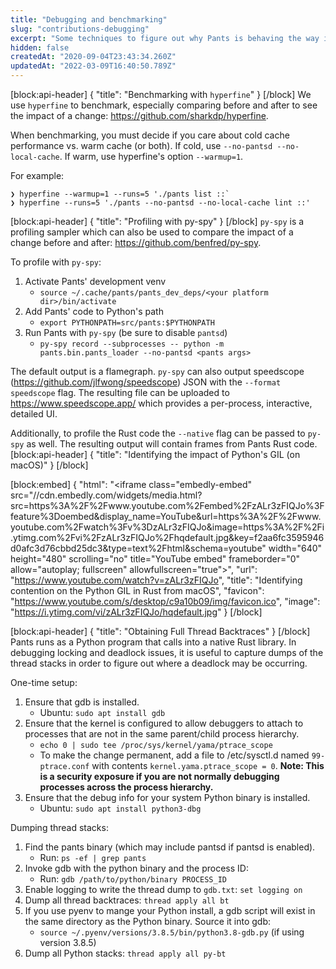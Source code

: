 ```yaml
---
title: "Debugging and benchmarking"
slug: "contributions-debugging"
excerpt: "Some techniques to figure out why Pants is behaving the way it is."
hidden: false
createdAt: "2020-09-04T23:43:34.260Z"
updatedAt: "2022-03-09T16:40:50.789Z"
---
```

[block:api-header]
{
  "title": "Benchmarking with `hyperfine`"
}
[/block]
We use `hyperfine` to benchmark, especially comparing before and after to see the impact of a change: https://github.com/sharkdp/hyperfine.

When benchmarking, you must decide if you care about cold cache performance vs. warm cache (or both). If cold, use `--no-pantsd --no-local-cache`. If warm, use hyperfine's option `--warmup=1`.

For example:

```
❯ hyperfine --warmup=1 --runs=5 './pants list ::`
❯ hyperfine --runs=5 './pants --no-pantsd --no-local-cache lint ::'
```
[block:api-header]
{
  "title": "Profiling with py-spy"
}
[/block]
`py-spy` is a profiling sampler which can also be used to compare the impact of a change before and after: https://github.com/benfred/py-spy.

To profile with `py-spy`:

1. Activate Pants' development venv
    * `source ~/.cache/pants/pants_dev_deps/<your platform dir>/bin/activate`
2. Add Pants' code to Python's path
    * `export PYTHONPATH=src/pants:$PYTHONPATH`
3. Run Pants with `py-spy` (be sure to disable `pantsd`)
    * `py-spy record --subprocesses -- python -m pants.bin.pants_loader --no-pantsd <pants args>`

The default output is a flamegraph. `py-spy` can also output speedscope (https://github.com/jlfwong/speedscope) JSON with the `--format speedscope` flag. The resulting file can be uploaded to https://www.speedscope.app/ which provides a per-process, interactive, detailed UI.

Additionally, to profile the Rust code the `--native` flag can be passed to `py-spy` as well. The resulting output will contain frames from Pants Rust code.
[block:api-header]
{
  "title": "Identifying the impact of Python's GIL (on macOS)"
}
[/block]

[block:embed]
{
  "html": "<iframe class=\"embedly-embed\" src=\"//cdn.embedly.com/widgets/media.html?src=https%3A%2F%2Fwww.youtube.com%2Fembed%2FzALr3zFIQJo%3Ffeature%3Doembed&display_name=YouTube&url=https%3A%2F%2Fwww.youtube.com%2Fwatch%3Fv%3DzALr3zFIQJo&image=https%3A%2F%2Fi.ytimg.com%2Fvi%2FzALr3zFIQJo%2Fhqdefault.jpg&key=f2aa6fc3595946d0afc3d76cbbd25dc3&type=text%2Fhtml&schema=youtube\" width=\"640\" height=\"480\" scrolling=\"no\" title=\"YouTube embed\" frameborder=\"0\" allow=\"autoplay; fullscreen\" allowfullscreen=\"true\"></iframe>",
  "url": "https://www.youtube.com/watch?v=zALr3zFIQJo",
  "title": "Identifying contention on the Python GIL in Rust from macOS",
  "favicon": "https://www.youtube.com/s/desktop/c9a10b09/img/favicon.ico",
  "image": "https://i.ytimg.com/vi/zALr3zFIQJo/hqdefault.jpg"
}
[/block]

[block:api-header]
{
  "title": "Obtaining Full Thread Backtraces"
}
[/block]
Pants runs as a Python program that calls into a native Rust library. In debugging locking and deadlock issues, it is useful to capture dumps of the thread stacks in order to figure out where a deadlock may be occurring.

One-time setup:

1. Ensure that gdb is installed.
    * Ubuntu: `sudo apt install gdb`
2. Ensure that the kernel is configured to allow debuggers to attach to processes that are not in the same parent/child process hierarchy.
   * `echo 0 | sudo tee /proc/sys/kernel/yama/ptrace_scope`
   * To make the change permanent, add a file to /etc/sysctl.d named `99-ptrace.conf` with contents `kernel.yama.ptrace_scope = 0`. **Note: This is a security exposure if you are not normally debugging processes across the process hierarchy.**
3. Ensure that the debug info for your system Python binary is installed.
   * Ubuntu: `sudo apt install python3-dbg`

Dumping thread stacks:

1. Find the pants binary (which may include pantsd if pantsd is enabled).
    * Run: `ps -ef | grep pants`
2. Invoke gdb with the python binary and the process ID:
    * Run: `gdb /path/to/python/binary PROCESS_ID`
3. Enable logging to write the thread dump to `gdb.txt`: `set logging on`
4. Dump all thread backtraces: `thread apply all bt`
5. If you use pyenv to mange your Python install, a gdb script will exist in the same directory as the Python binary. Source it into gdb:
    * `source ~/.pyenv/versions/3.8.5/bin/python3.8-gdb.py` (if using version 3.8.5)
6. Dump all Python stacks: `thread apply all py-bt`